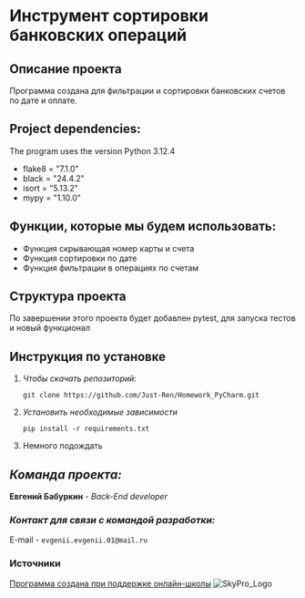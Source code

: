 # Инструмент сортировки банковских операций
## Описание проекта
Программа создана для фильтрации и сортировки банковских счетов по дате и оплате.

## Project dependencies:
The program uses the version Python 3.12.4
+ flake8 = "7.1.0"
+ black = "24.4.2"
+ isort = "5.13.2"
+ mypy = "1.10.0"

## Функции, которые мы будем использовать:
- Функция скрывающая номер карты и счета
- Функция сортировки по дате
- Функция фильтрации в операциях по счетам

## Структура проекта
По завершении этого проекта будет добавлен pytest, для запуска тестов и новый функционал

## Инструкция по установке
1. *Чтобы скачать репозиторий*:

   ```git clone https://github.com/Just-Ren/Homework_PyCharm.git```

2. *Установить необходимые зависимости*

   ```pip install -r requirements.txt```

3. Немного подождать

## *Команда проекта:*
**Евгений Бабуркин** - *Back-End developer*

### *Контакт для связи с командой разработки:*
E-mail - ```evgenii.evgenii.01@mail.ru```

### Источники
[Программа создана при поддержке онлайн-школы](https://sky.pro/) ![SkyPro_Logo](https://static.tildacdn.com/tild3364-3965-4237-b664-363533643431/Group_1321317003.svg)